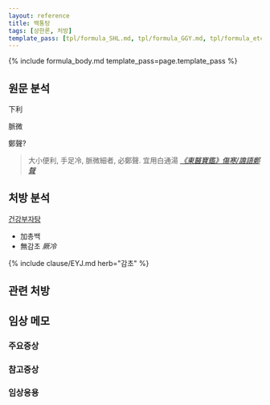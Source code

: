 ```yaml
---
layout: reference
title: 백통탕
tags: [상한론, 처방]
template_pass: [tpl/formula_SHL.md, tpl/formula_GGY.md, tpl/formula_etc.md]
---
```



{% include formula_body.md template_pass=page.template_pass %}

## 원문 분석

下利

脈微

鄭聲?

> 大小便利, 手足冷, 脈微細者, 必鄭聲. 宜用白通湯  _[《東醫寶鑑》傷寒/譫語鄭聲](https://mediclassics.kr/books/8/volume/11#content_42)_

## 처방 분석

[건강부자탕]({{site.formulaurl}}/건강부자탕)
* 加총백
* 無감초 _厥冷_

{% include clause/EYJ.md herb="감초" %}


## 관련 처방

## 임상 메모

### 주요증상

### 참고증상

### 임상응용
